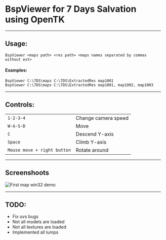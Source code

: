 # BspViewer for 7 Days Salvation using OpenTK
____
## Usage:
```BspViewer <maps path> <res path> <maps names separated by commas without ext>```
#### Examples:
```BspViewer С:\7DS\maps C:\7DS\ExtractedRes map1001```<br/>
```BspViewer С:\7DS\maps C:\7DS\ExtractedRes map1001, map1002, map1003```
____
## Controls:
|  |  |
| --- | --- |
| `1-2-3-4` | Change camera speed |
| `W-A-S-D` | Move |
| `C` | Descend Y-axis |
| `Space` | Climb Y-axis |
| `Mouse move + right button` | Rotate around |
____
## Screenshoots
![First map win32 demo](https://raw.githubusercontent.com/ruslol/Soft3D-RE/master/Tools/BspViewer/bin/Screenshots/scr_v0.1.png)
____
## TODO:
* Fix uvs bugs
* Not all models are loaded
* Not all textures are loaded
* Implemented all lumps
